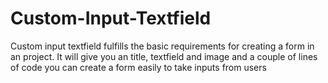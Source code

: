 # Custom-Input-Textfield
Custom input textfield fulfills the basic requirements for creating a form in an project. It will give you an title, textfield and image and a couple of lines of code you can create a form easily to take inputs from users
